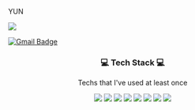YUN 

<a href="http://www.instagram.com/potato_yunn">
   <img src="https://img.shields.io/badge/Instagram-black?style=flat-square&logo=Instagram&logoColor=pink&link=https://www.instagram.com/potato_yunn"/></a> 
   
   [![Gmail Badge](https://img.shields.io/badge/Gmail-d14836?style=flat-square&logo=Gmail&logoColor=white&link=mailto:cqqwer@gmail.com)](mailto:cqqwer@gmail.com)

<h3 align="center">💻 Tech Stack 💻 </h3>

<p align="center"> Techs that I've used at least once </p>

<p align="center">
      <img src="https://img.shields.io/badge/Python-3766AB?style=flat-square&logo=Python&logoColor=white"> <img src="https://img.shields.io/badge/Java-green?style=flat-square&logo=Java&logoColor=white"> <img src="https://img.shields.io/badge/C++-00599c?style=flat-square&logo=C%2B%2B&logoColor=white"> <img src="https://img.shields.io/badge/C-808080?style=flat-square&logo=C&logoColor=white"> <img src="https://img.shields.io/badge/AndroidStudio-009900?style=flat-square&logo=android&logoColor=white"> <img src="https://img.shields.io/badge/Mysql-CD853F?style=flat-square&logo=mysql&logoColor=white"> <img src="https://img.shields.io/badge/Javascript-FA8072?style=flat-square&logo=javascript&logoColor=white"> <img src="https://img.shields.io/badge/SpringBoot-800080?style=flat-square&logo=Spring&logoColor=white"></p>
